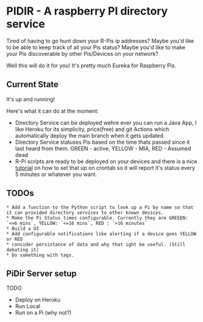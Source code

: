 # PIDIR - A raspberry PI directory service

Tired of having to go hunt down your R-Pis ip addresses? Maybe you'd like to be able to keep track of all your Pis status? Maybe you'd like to make your Pis discoverable by other Pis/Devices on your network?

Well this will do it for you! It's pretty much Eureka for Raspberry Pis.

## Current State
It's up and running! 

Here's what it can do at the moment:
* Directory Service can be deployed wehre ever you can run a Java App, I like Heroku for its simplicity, price(free) and git Actions which automatically deploy the main branch when it gets updated.
* Directory Service statuses Pis based on the time thats passed since it last heard from them. GREEN - active, YELLOW - MIA,  RED - Assumed dead
* R-Pi scripts are ready to be deployed on your devices and there is a nice [tutorial](https://github.com/leeclarke/pidir/tree/main/python) on how to set that up on crontab so it will report it's status every 5 minutes or whatever you want.

## TODOs
    * Add a function to the Python script to look up a Pi by name so that it can provided directory services to other known devices.
    * Make the Pi Status times configurable. Currently they are GREEEN: `<=6 mins`, YELLOW: `<=16 mins`, RED : `>16 minutes`
    * Build a UI
    * Add configurable notifications like alerting if a device goes YELLOW or RED
    * consider persistance of data and why that ight be useful. (Still debating it)
    * Do something with tags.


## PiDir Server setup

TODO
* Deploy on Heroku
* Run Local
* Run on a Pi (why not?)



